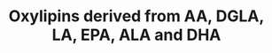 ---
annotations:
- type: Pathway Ontology
  value: fatty acid biosynthetic pathway
authors:
- Friols
- Egonw
- MaintBot
description: Oxylipins derived form AA, DGLA, LA, EPA, ALA and DHA
last-edited: 2021-12-23
organisms:
- Mus musculus
redirect_from:
- /index.php/Pathway:WP5140
- /instance/WP5140
schema-jsonld:
- '@context': https://schema.org/
  '@id': https://wikipathways.github.io/pathways/WP5140.html
  '@type': Dataset
  creator:
    '@type': Organization
    name: WikiPathways
  description: Oxylipins derived form AA, DGLA, LA, EPA, ALA and DHA
  keywords:
  - 15-oxoETE
  - 15d-PGJ2
  - 13,14-Dihydro-15-keto-PGE2
  - 6-keto PGE1
  - 8(9)-EET
  - 9-HEPE
  - 15-keto PGE2
  - 11-HDHA
  - 14,15-DiHETE
  - 11beta-PGF2alpha
  - RvD1
  - 10-HDHA
  - 17R-HDHA
  - 8,15-DiHETE
  - 18R-HEPE
  - 18-HEPE
  - 20-HETE
  - Cbr1
  - Ephx2 (sEH)
  - 9-HpODE
  - LA
  - 9,10,13-TriHOME
  - 15-HpEPE
  - Alox15
  - Mar1
  - 5-HpEPE
  - 14-HDHA
  - 5-HpETE
  - 20-carboxy-LTB4
  - (aspirin triggered)
  - sEH
  - Peroxisomal beta-oxidation
  - 15-HEPE
  - 11-trans-LTE4
  - 5(6)-DHET
  - PDX
  - 12-Keto-LTB4
  - RvE1
  - 4-HDHA
  - 17(18)-EpETE
  - 14-HpDHA
  - 20-HDHA
  - 15-epi-LXA4
  - 11-HpDHA
  - Ggt1
  - 15-keto PGF2alpha
  - 8(S)-HpETE
  - 12-oxoETE
  - 19(S)-HETE
  - 8-iso PGE2
  - 13,14-Dihydro-PGF2alpha
  - 17-HDHA
  - 15(S)-HETE
  - PGK2
  - 14,15-LTE4
  - 11b-PGE2
  - 11-HEPE
  - PGH2
  - 12(S)-HpETE
  - RvD2
  - 5-HEPE
  - Lta4h
  - Fads2
  - PGF2alpha
  - 12(S)-HETE
  - 12,13-EpOME
  - AA
  - 5-HETE
  - PGD2
  - LTB4
  - 9,12,13-TriHOME
  - 12-HpEPE
  - Dpep1
  - Ptges
  - 8-iso PGF2alpha
  - 8(9)-DHET
  - 9,10-EpOME
  - LTA4
  - DGLA
  - 4-HpDHA
  - 17-HpDHA
  - 11-trans-LTD4
  - Alox5
  - 15(S)-HpETE
  - Elongase
  - 6-trans-LTB4
  - 15-epi-LXB4
  - 6-keto PGF1alpha
  - LTC4
  - 11-HETE
  - 2,3-dinor-11beta-PGF2alpha
  - Alox12
  - ALA
  - 9-HODE
  - LXB4
  - 15-HETrE
  - LTD4
  - 7-HDHA
  - Ptdgs
  - 13,14-Dihydro-
  - 5(6)-EET
  - 13-oxoODE
  - 15(R)-HpETE
  - 13-HDHA
  - 17,18-DiHETE
  - Ptgs1/2
  - 15(R)-HETE
  - CYP
  - GPX1
  - PGB2
  - TXA2
  - 11(12)-EET
  - TXB2
  - EPA
  - 12,13-DiHOME
  - 12-HEPE
  - Alox8
  - PD1
  - Tbxas1
  - aspirin-treated COX2
  - DHA
  - PGJ2
  - 14(15)-EpETE
  - Ptgis
  - 8(S)-HETE
  - 15-keto-PGD2
  - 20-hydroxy-LTB4
  - 5-oxoETE
  - PGE2
  - Delta6 elongase
  - Ac-COX
  - PGI2
  - PGA2
  - 15-keto-PGF2alpha
  - 16(R)-HETE
  - 14(15)-EET
  - LXA4
  - Hpgds
  - 8-HEPE
  - LTE4
  - 9-HETE
  - 11(12)-DHET
  - 5,15-diHETE
  - 7-HpDHA
  - Hpgd
  - Ptgfs
  - Fads1
  - 13-HpODE
  - 14(15)-DHET
  - 13-HODE
  - 9-oxoODE
  - 9,10-DiHOME
  - Ltc4s
  license: CC0
  name: Oxylipins derived from AA, DGLA, LA, EPA, ALA and DHA
seo: CreativeWork
title: Oxylipins derived from AA, DGLA, LA, EPA, ALA and DHA
wpid: WP5140
---